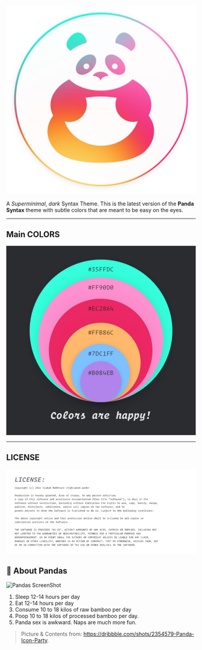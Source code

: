 ![Panda](https://raw.githubusercontent.com/PandaTheme/Panda-Kit/master/Kit/Panda.jpg)

A _Superminimal_, _dark_ Syntax Theme. This is the latest version of the **Panda Syntax** theme with subtle colors that are meant to be easy on the eyes.

---
## Main COLORS
![Colors](https://raw.githubusercontent.com/PandaTheme/Panda-Kit/master/Kit/Colors.jpg)

---

## LICENSE
![License](https://raw.githubusercontent.com/PandaTheme/Panda-Kit/master/Kit/License.jpg)

## 🐼 About Pandas
![Pandas ScreenShot](https://raw.githubusercontent.com/siamak/atom-panda-syntax/master/screenshots//pandas.png)

1. Sleep 12-14 hours per day
2. Eat 12-14 hours per day
3. Consume 10 to 18 kilos of raw bamboo per day
4. Poop 10 to 18 kilos of processed bamboo per day.
5. Panda sex is awkward. Naps are much more fun.
> Picture & Contents from: https://dribbble.com/shots/2354579-Panda-Icon-Party.
